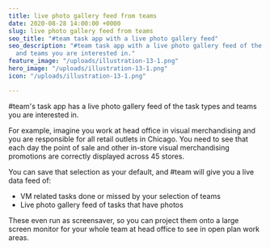 ```yaml
---
title: live photo gallery feed from teams
date: 2020-08-28 14:00:00 +0000
slug: live photo gallery feed from teams
seo_title: "#team task app with a live photo gallery feed"
seo_description: "#team task app with a live photo gallery feed of the task types
  and teams you are interested in."
feature_image: "/uploads/illustration-13-1.png"
hero_image: "/uploads/illustration-13-1.png"
icon: "/uploads/illustration-13-1.png"

---
```

\#team's task app has a live photo gallery feed of the task types and teams you are interested in.

For example, imagine you work at head office in visual merchandising and you are responsible for all retail outlets in Chicago.  You need to see that each day the point of sale and other in-store visual merchandising promotions are correctly displayed across 45 stores.

You can save that selection as your default, and #team will give you a live data feed of:

* VM related tasks done or missed by your selection of teams
* Live photo gallery feed of tasks that have photos

These even run as screensaver, so you can project them onto a large screen monitor for your whole team at head office to see in open plan work areas.